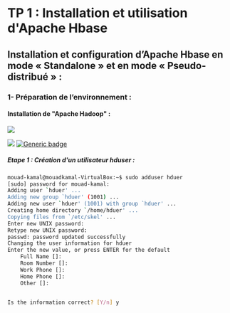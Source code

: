# TP 1 : Installation et utilisation d'Apache Hbase

## Installation et configuration d’Apache Hbase en mode « Standalone » et en mode « Pseudo-distribué » :

### 1- Préparation de l’environnement :

#### Installation de "Apache Hadoop" :
![](https://hadoop.apache.org/hadoop-logo.jpg)

[![](https://img.shields.io/badge/version-3.2.1-green.svg)](https://archive.apache.org/dist/hadoop/core/hadoop-3.2.1/hadoop-3.2.1.tar.gz)
[![Generic badge](https://img.shields.io/badge/size-359.2MB-green.svg)](https://shields.io/)

##### Etape 1 : Création d'un utilisateur hduser :
```bash
mouad-kamal@mouadkamal-VirtualBox:~$ sudo adduser hduer
[sudo] password for mouad-kamal: 
Adding user `hduer' ...
Adding new group `hduer' (1001) ...
Adding new user `hduer' (1001) with group `hduer' ...
Creating home directory `/home/hduer' ...
Copying files from `/etc/skel' ...
Enter new UNIX password: 
Retype new UNIX password: 
passwd: password updated successfully
Changing the user information for hduer
Enter the new value, or press ENTER for the default
	Full Name []: 
	Room Number []: 
	Work Phone []: 
	Home Phone []: 
	Other []: 


Is the information correct? [Y/n] y
```
